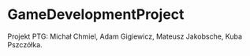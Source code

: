 # GameDevelopmentProject
Projekt PTG: Michał Chmiel, Adam Gigiewicz, Mateusz Jakobsche, Kuba Pszczółka.
